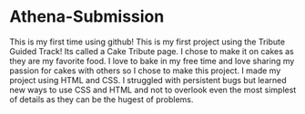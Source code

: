 # Athena-Submission
This is my first time using github! This is my first project using the Tribute Guided Track! Its called a Cake Tribute page. I chose to make it on cakes as they are my favorite food. I love to bake in my free time and love sharing my passion for cakes with others so I chose to make this project. I made my project using HTML and CSS. I struggled with persistent bugs but learned new ways to use CSS and HTML and not to overlook even the most simplest of details as they can be the hugest of problems.
